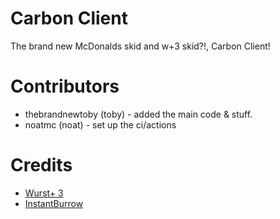 # Carbon Client
The brand new McDonalds skid and w+3 skid?!, Carbon Client!
# Contributors
- thebrandnewtoby (toby) - added the main code & stuff.
- noatmc (noat) - set up the ci/actions
# Credits
- <a href="https://github.com/WurstPlus/wurstplus-three">Wurst+ 3</a>
- <a href="https://github.com/ciruu1/InstantBurrow">InstantBurrow</a>
